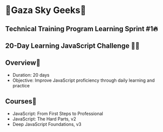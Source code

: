 # 🚀Gaza Sky Geeks🚀
## Technical Training Program Learning Sprint #1🔥
## 20-Day Learning JavaScript Challenge 🚀🔥

## Overview🚀
- Duration: 20 days
- Objective: Improve JavaScript proficiency through daily learning and practice
  
## Courses🚀
- JavaScript: From First Steps to Professional
- JavaScript: The Hard Parts, v2
- Deep JavaScript Foundations, v3
